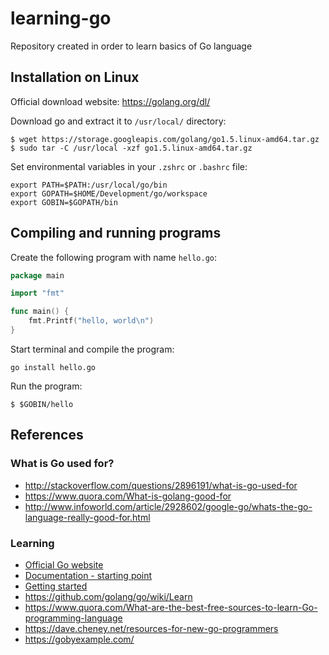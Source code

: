 # learning-go
Repository created in order to learn basics of Go language

Installation on Linux
---------------------

Official download website: https://golang.org/dl/

Download go and extract it to `/usr/local/` directory:

```
$ wget https://storage.googleapis.com/golang/go1.5.linux-amd64.tar.gz
$ sudo tar -C /usr/local -xzf go1.5.linux-amd64.tar.gz
```

Set environmental variables in your `.zshrc` or `.bashrc` file:

```
export PATH=$PATH:/usr/local/go/bin
export GOPATH=$HOME/Development/go/workspace
export GOBIN=$GOPATH/bin
```

Compiling and running programs
------------------------------

Create the following program with name `hello.go`:

```go
package main

import "fmt"

func main() {
    fmt.Printf("hello, world\n")
}
```

Start terminal and compile the program:

```
go install hello.go
```

Run the program:

```
$ $GOBIN/hello
```

References
----------

### What is Go used for?
- http://stackoverflow.com/questions/2896191/what-is-go-used-for
- https://www.quora.com/What-is-golang-good-for
- http://www.infoworld.com/article/2928602/google-go/whats-the-go-language-really-good-for.html

### Learning
- [Official Go website](https://golang.org)
- [Documentation - starting point](https://golang.org/doc/)
- [Getting started](https://golang.org/doc/install)
- https://github.com/golang/go/wiki/Learn
- https://www.quora.com/What-are-the-best-free-sources-to-learn-Go-programming-language
- https://dave.cheney.net/resources-for-new-go-programmers
- https://gobyexample.com/
